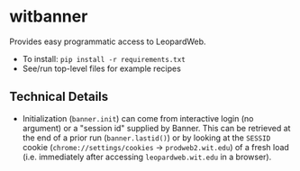 # witbanner

Provides easy programmatic access to LeopardWeb.

* To install: `pip install -r requirements.txt`
* See/run top-level files for example recipes

## Technical Details
* Initialization (`banner.init`) can come from interactive login (no argument) or a "session id" supplied by Banner. This can be retrieved at the end of a prior run (`banner.lastid()`) or by looking at the `SESSID` cookie (`chrome://settings/cookies` -> `prodweb2.wit.edu`) of a fresh load (i.e. immediately after accessing `leopardweb.wit.edu` in a browser).

